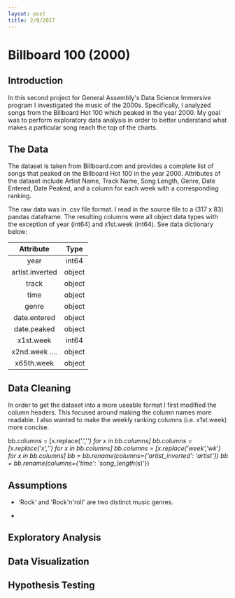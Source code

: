 ```yaml
---
layout: post
title: 2/8/2017
---
```

# Billboard 100 (2000)

## Introduction
In this second project for General Assembly's Data Science Immersive program I investigated the music of the 2000s. Specifically, I analyzed songs from the Billboard Hot 100 which peaked in the year 2000. My goal was to perform exploratory data analysis in order to better understand what makes a particular song reach the top of the charts.

## The Data
The dataset is taken from Billboard.com and provides a complete list of songs that peaked on the Billboard Hot 100 in the year 2000. Attributes of the dataset include Artist Name, Track Name, Song Length, Genre, Date Entered, Date Peaked, and a column for each week with a corresponding ranking.

The raw data was in .csv file format. I read in the source file to a (317 x 83) pandas dataframe. The resulting columns were all object data types with the exception of year (int64) and x1st.week (int64). See data dictionary below:

| Attribute | Type|
| :-------------: |:-------------:|
year              |   int64
artist.inverted   |  object
track             | object
time              | object
genre             | object
date.entered      | object
date.peaked       | object
x1st.week         | int64
x2nd.week ....    | object
x65th.week        | object

## Data Cleaning
In order to get the dataset into a more useable format I first modified the column headers. This focused around making the column names more readable. I also wanted to make the weekly ranking columns (i.e. x1st.week) more concise.

  bb.columns = [x.replace('.','_') for x in bb.columns]
  bb.columns = [x.replace('x','') for x in bb.columns]
  bb.columns = [x.replace('week','wk') for x in bb.columns]
  bb = bb.rename(columns={'artist_inverted': 'artist'})
  bb = bb.rename(columns={'time': 'song_length_(s)'})

## Assumptions  

* 'Rock' and 'Rock'n'roll' are two distinct music genres.

*


## Exploratory Analysis


## Data Visualization

## Hypothesis Testing
